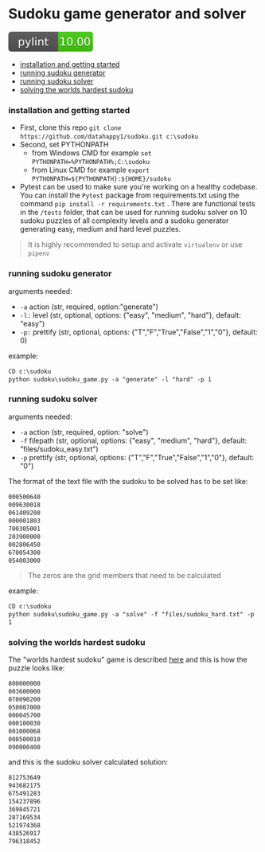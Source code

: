 # Sudoku game generator and solver
 ![](https://github.com/datahappy1/sudoku/blob/master/docs/img/rating.svg)

- [installation and getting started](#installation-and-getting-started)
- [running sudoku generator](#running-sudoku-generator)
- [running sudoku solver](#running-sudoku-solver)
- [solving the worlds hardest sudoku](#solving-the-worlds-hardest-sudoku)


### installation and getting started
 - First, clone this repo `git clone https://github.com/datahappy1/sudoku.git c:\sudoku`
 - Second, set PYTHONPATH
   - from Windows CMD for example `set PYTHONPATH=%PYTHONPATH%;C:\sudoku`
   - from Linux CMD for example `export PYTHONPATH=${PYTHONPATH}:${HOME}/sudoku`
- Pytest can be used to make sure you're working on a healthy codebase.
You can install the `Pytest` package from requirements.txt using the command `pip install -r requirements.txt` . There are functional tests in the `/tests` folder, that can be used for running sudoku solver on 10 sudoku puzzles of all complexity levels and a sudoku generator generating easy, medium and hard level puzzles. 
> It is highly recommended to setup and activate `virtualenv` or use
> `pipenv`

  ### running sudoku generator 
arguments needed:
- `-a` action (str, required, option:"generate")
- `-l:` level (str, optional, options: {"easy", "medium", "hard"}, default: "easy")
- `-p:` prettify (str, optional, options: {"T","F","True","False","1","0"}, default: 0)

example:
```
CD c:\sudoku
python sudoku\sudoku_game.py -a "generate" -l "hard" -p 1
```

  ### running sudoku solver 
arguments needed:
- `-a` action (str, required, option: "solve")
- `-f` filepath (str, optional, options: {"easy", "medium", "hard"}, default: "files/sudoku_easy.txt")
- `-p` prettify (str, optional, options: {"T","F","True","False","1","0"}, default: "0")

The format of the text file with the sudoku to be solved has to be set like:
```  
000500640
009630018
061409200
000001803
700305001
203900000
002806450
670054300
054003000
```  

> The zeros are the grid members that need to be calculated  

example:
```
CD c:\sudoku
python sudoku\sudoku_game.py -a "solve" -f "files/sudoku_hard.txt" -p 1
```

### solving the worlds hardest sudoku 
The "worlds hardest sudoku" game is described [here](https://www.conceptispuzzles.com/index.aspx?uri=info/article/424)
and this is how the puzzle looks like:
```
800000000
003600000
070090200
050007000
000045700
000100030
001000068
008500010
090000400 
```
and this is the sudoku solver calculated solution:
```
812753649
943682175
675491283
154237896
369845721
287169534
521974368
438526917
796318452
```

